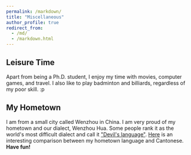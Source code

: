 ```yaml
---
permalink: /markdown/
title: "Miscellaneous"
author_profile: true
redirect_from: 
  - /md/
  - /markdown.html
---
```


## Leisure Time

Apart from being a Ph.D. student, I enjoy my time with movies, computer games, and travel. I also like to play badminton and billiards, regardless of my poor skill. :p

## My Hometown

I am from a small city called Wenzhou in China. I am very proud of my hometown and our dialect, Wenzhou Hua. Some people rank it as the world's most difficult dialect and call it  ["Devil's language"](https://www.youtube.com/watch?v=BhVUkc5YUSs/). [Here](https://www.youtube.com/watch?v=ba-YX9LzVes/) is an interesting comparison between my hometown language and Cantonese. **Have fun!**

